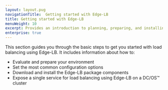 ```yaml
---
layout: layout.pug
navigationTitle:  Getting started with Edge-LB
title: Getting started with Edge-LB
menuWeight: 10
excerpt: Provides an introduction to planning, preparing, and installing Edge-LB
enterprise: true
---
```


This section guides you through the basic steps to get you started with load balancing using Edge-LB. It includes information about how to:
-  Evaluate and prepare your environment
-  Set the most common configuration options
-  Download and install the Edge-LB package components
-  Expose a single service for load balancing using Edge-LB on a DC/OS&trade; cluster
